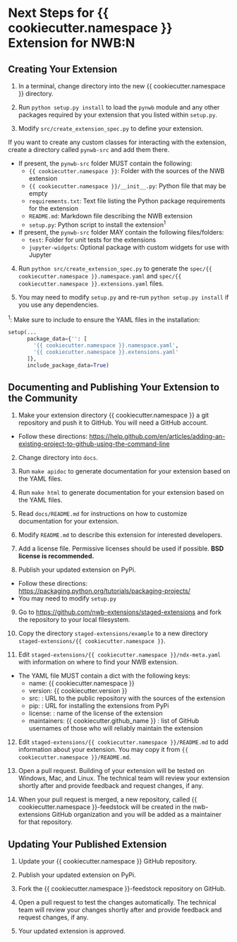 # Next Steps for {{ cookiecutter.namespace }} Extension for NWB:N

## Creating Your Extension

1. In a terminal, change directory into the new {{ cookiecutter.namespace }}
directory.

2. Run `python setup.py install` to load the `pynwb` module and any other
packages required by your extension that you listed within `setup.py`.

3. Modify `src/create_extension_spec.py` to define your extension.

If you want to create any custom classes for interacting with the extension,
create a directory called `pynwb-src` and add them there.
  - If present, the `pynwb-src` folder MUST contain the following:
    - `{{ cookiecutter.namespace }}`: Folder with the sources of the NWB extension
    - `{{ cookiecutter.namespace }}/__init__.py`: Python file that may be empty
    - `requirements.txt`: Text file listing the Python package requirements for the extension
    - `README.md`: Markdown file describing the NWB extension
    - `setup.py`: Python script to install the extension<sup>1</sup>
  - If present, the `pynwb-src` folder MAY contain the following files/folders:
    - `test`: Folder for unit tests for the extensions
    - `jupyter-widgets`: Optional package with custom widgets for use with Jupyter

4. Run `python src/create_extension_spec.py` to generate the
`spec/{{ cookiecutter.namespace }}.namespace.yaml` and
`spec/{{ cookiecutter.namespace }}.extensions.yaml` files.

5. You may need to modify `setup.py` and re-run `python setup.py install` if you
use any dependencies.

<sup>1</sup>: Make sure to include to ensure the YAML files in the installation:
```python
setup(...
      package_data={'': [
        '{{ cookiecutter.namespace }}.namespace.yaml',
        '{{ cookiecutter.namespace }}.extensions.yaml'
      ]},
      include_package_data=True)
```


## Documenting and Publishing Your Extension to the Community

1. Make your extension directory {{ cookiecutter.namespace }} a git
repository and push it to GitHub. You will need a GitHub account.
  - Follow these directions:
  https://help.github.com/en/articles/adding-an-existing-project-to-github-using-the-command-line

2. Change directory into `docs`.

3. Run `make apidoc` to generate documentation for your extension based on the
YAML files.

4. Run `make html` to generate documentation for your extension based on the
YAML files.

5. Read `docs/README.md` for instructions on how to customize documentation for
your extension.

6. Modify `README.md` to describe this extension for interested developers.

7. Add a license file. Permissive licenses should be used if possible.
**BSD license is recommended.**

8. Publish your updated extension on PyPi.
  - Follow these directions: https://packaging.python.org/tutorials/packaging-projects/
  - You may need to modify `setup.py`

9. Go to https://github.com/nwb-extensions/staged-extensions and fork the
repository to your local filesystem.

10. Copy the directory `staged-extensions/example` to a new directory
`staged-extensions/{{ cookiecutter.namespace }}`.

11. Edit `staged-extensions/{{ cookiecutter.namespace }}/ndx-meta.yaml`
with information on where to find your NWB extension.
  - The YAML file MUST contain a dict with the following keys:
    - name: {{ cookiecutter.namespace }}
    - version: {{ cookiecutter.version }}
    - src: <URL> : URL to the public repository with the sources of the extension
    - pip: <URL> : URL for installing the extensions from PyPi
    - license: <license> : name of the license of the extension
    - maintainers: {{ cookiecutter.github_name }} : list of GitHub
    usernames of those who will reliably maintain the extension

12. Edit `staged-extensions/{{ cookiecutter.namespace }}/README.md`
to add information about your extension. You may copy it from
`{{ cookiecutter.namespace }}/README.md`.

13. Open a pull request. Building of your extension will be tested on Windows,
Mac, and Linux. The technical team will review your extension shortly after
and provide feedback and request changes, if any.

14. When your pull request is merged, a new repository, called
{{ cookiecutter.namespace }}-feedstock will be created in the nwb-extensions
GitHub organization and you will be added as a maintainer for that repository.


## Updating Your Published Extension

1. Update your {{ cookiecutter.namespace }} GitHub repository.

2. Publish your updated extension on PyPi.

3. Fork the {{ cookiecutter.namespace }}-feedstock repository on GitHub.

4. Open a pull request to test the changes automatically. The technical team
will review your changes shortly after and provide feedback and request changes,
 if any.

5. Your updated extension is approved.
